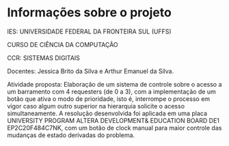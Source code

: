 # Informações sobre o projeto

IES: UNIVERSIDADE FEDERAL DA FRONTEIRA SUL (UFFS)

CURSO DE CIÊNCIA DA COMPUTAÇÃO

CCR: SISTEMAS DIGITAIS

Docentes: Jessica Brito da Silva e Arthur Emanuel da Silva.

Atividade proposta:
Elaboração de um sistema de controle sobre o acesso a um barramento com 4 requesters (de 0 a 3), com a implementação de um botão que ativa o modo de prioridade, isto é, interrompe o processo em vigor caso algum outro superior na hierarquia solicite o acesso simultaneamente. A resolução desenvolvida foi aplicada em uma placa UNIVERSITY PROGRAM ALTERA DEVELOPMENT& EDUCATION BOARD DE1 EP2C20F484C7NK, com um botão de clock manual para maior controle das mudanças de estado derivadas do problema.

